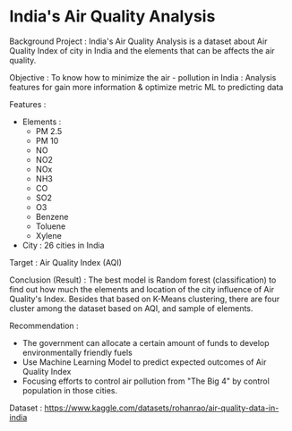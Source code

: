 # India's Air Quality Analysis

Background Project : India's Air Quality Analysis is a dataset about Air Quality Index of city in India and the elements that can be affects the air quality.

Objective : To know how to minimize the air - pollution in India : Analysis features for gain more information & optimize metric ML to predicting data

Features : 
- Elements :
  - PM 2.5
  - PM 10
  - NO
  - NO2
  - NOx
  - NH3
  - CO
  - SO2
  - O3
  - Benzene
  - Toluene
  - Xylene
- City : 26 cities in India

Target : Air Quality Index (AQI)


Conclusion (Result) : The best model is Random forest (classification) to find out how much the elements and location of the city influence of Air Quality's Index. Besides that based on K-Means clustering, there are four cluster among the dataset based on AQI, and sample of elements.

Recommendation :
- The government can allocate a certain amount of funds to develop environmentally friendly fuels
- Use Machine Learning Model to predict expected outcomes of Air Quality Index
- Focusing efforts to control air pollution from "The Big 4" by control population in those cities.

Dataset : https://www.kaggle.com/datasets/rohanrao/air-quality-data-in-india




